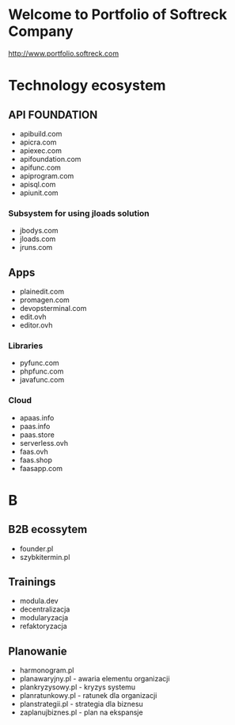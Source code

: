 # Welcome to Portfolio of Softreck Company
http://www.portfolio.softreck.com

# Technology ecosystem

## API FOUNDATION

+ apibuild.com
+ apicra.com
+ apiexec.com
+ apifoundation.com
+ apifunc.com
+ apiprogram.com
+ apisql.com
+ apiunit.com


### Subsystem for using jloads solution
+ jbodys.com
+ jloads.com
+ jruns.com

## Apps
+ plainedit.com
+ promagen.com
+ devopsterminal.com
+ edit.ovh
+ editor.ovh


### Libraries

+ pyfunc.com
+ phpfunc.com
+ javafunc.com

### Cloud

+ apaas.info
+ paas.info
+ paas.store
+ serverless.ovh
+ faas.ovh
+ faas.shop
+ faasapp.com


# B

## B2B ecossytem

+ founder.pl
+ szybkitermin.pl


## Trainings

+ modula.dev
+ decentralizacja
+ modularyzacja
+ refaktoryzacja

## Planowanie
+ harmonogram.pl
+ planawaryjny.pl - awaria elementu organizacji
+ plankryzysowy.pl - kryzys systemu
+ planratunkowy.pl - ratunek dla organizacji
+ planstrategii.pl - strategia dla biznesu
+ zaplanujbiznes.pl - plan na ekspansje

